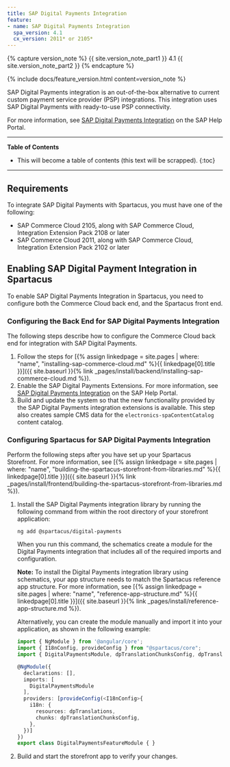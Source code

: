 ```yaml
---
title: SAP Digital Payments Integration
feature:
- name: SAP Digital Payments Integration
  spa_version: 4.1
  cx_version: 2011* or 2105*
---
```


{% capture version_note %}
{{ site.version_note_part1 }} 4.1 {{ site.version_note_part2 }}
{% endcapture %}

{% include docs/feature_version.html content=version_note %}

SAP Digital Payments integration is an out-of-the-box alternative to current custom payment service provider (PSP) integrations. This integration uses SAP Digital Payments with ready-to-use PSP connectivity.

For more information, see [SAP Digital Payments Integration](https://help.sap.com/viewer/50c996852b32456c96d3161a95544cdb/1808/en-US/1431af6defa14619a8eeccffe45bad7f.html) on the SAP Help Portal.

***

**Table of Contents**

- This will become a table of contents (this text will be scrapped).
{:toc}

***

## Requirements

To integrate SAP Digital Payments with Spartacus, you must have one of the following:

- SAP Commerce Cloud 2105, along with SAP Commerce Cloud, Integration Extension Pack 2108 or later
- SAP Commerce Cloud 2011, along with SAP Commerce Cloud, Integration Extension Pack 2102 or later

## Enabling SAP Digital Payment Integration in Spartacus

To enable SAP Digital Payments Integration in Spartacus, you need to configure both the Commerce Cloud back end, and the Spartacus front end.

### Configuring the Back End for SAP Digital Payments Integration

The following steps describe how to configure the Commerce Cloud back end for integration with SAP Digital Payments.

1. Follow the steps for [{% assign linkedpage = site.pages | where: "name", "installing-sap-commerce-cloud.md" %}{{ linkedpage[0].title }}]({{ site.baseurl }}{% link _pages/install/backend/installing-sap-commerce-cloud.md %}).
1. Enable the SAP Digital Payments Extensions.
For more information, see [SAP Digital Payments Integration](https://help.sap.com/viewer/5c14e3b8bb034c6eb641a71627210557/v1808/en-US/1431af6defa14619a8eeccffe45bad7f.html) on the SAP Help Portal.
1. Build and update the system so that the new functionality provided by the SAP Digital Payments integration extensions is available.
This step also creates sample CMS data for the `electronics-spaContentCatalog` content catalog.

### Configuring Spartacus for SAP Digital Payments Integration

Perform the following steps after you have set up your Spartacus Storefront. For more information, see [{% assign linkedpage = site.pages | where: "name", "building-the-spartacus-storefront-from-libraries.md" %}{{ linkedpage[0].title }}]({{ site.baseurl }}{% link _pages/install/frontend/building-the-spartacus-storefront-from-libraries.md %}).

1. Install the SAP Digital Payments integration library by running the following command from within the root directory of your storefront application:

   ```text
   ng add @spartacus/digital-payments
   ```

   When you run this command, the schematics create a module for the Digital Payments integration that includes all of the required imports and configuration.

   **Note:** To install the Digital Payments integration library using schematics, your app structure needs to match the Spartacus reference app structure. For more information, see [{% assign linkedpage = site.pages | where: "name", "reference-app-structure.md" %}{{ linkedpage[0].title }}]({{ site.baseurl }}{% link _pages/install/reference-app-structure.md %}).

   Alternatively, you can create the module manually and import it into your application, as shown in the following example:

   ```ts
   import { NgModule } from '@angular/core';
   import { I18nConfig, provideConfig } from "@spartacus/core";
   import { DigitalPaymentsModule, dpTranslationChunksConfig, dpTranslations } from "@spartacus/digital-payments";
   
   @NgModule({
     declarations: [],
     imports: [
       DigitalPaymentsModule
     ],
     providers: [provideConfig(<I18nConfig>{
       i18n: {
         resources: dpTranslations,
         chunks: dpTranslationChunksConfig,
       },
     })]
   })
   export class DigitalPaymentsFeatureModule { }
   ```

1. Build and start the storefront app to verify your changes.
